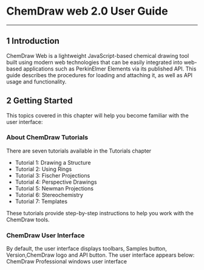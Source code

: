 # ChemDraw web 2.0 User Guide

---
## 1 Introduction
ChemDraw Web  is a lightweight JavaScript-based chemical drawing tool built using modern web technologies that can be easily integrated into web-based applications such as PerkinElmer Elements via its published API.
This guide describes the procedures for loading and attaching it, as well as API usage and functionality.



## 2 Getting Started
This topics covered in this chapter will help you become familiar with the user interface:

### About ChemDraw Tutorials
There are seven tutorials available in the Tutorials chapter

 -  Tutorial 1: Drawing a Structure
 -  Tutorial 2: Using Rings
 -  Tutorial 3: Fischer Projections
 -  Tutorial 4: Perspective Drawings
 -  Tutorial 5: Newman Projections
 -  Tutorial 6: Stereochemistry
 -  Tutorial 7: Templates

 These tutorials provide step-by-step instructions to help you work with the ChemDraw tools.
 
### ChemDraw User Interface
By default, the user interface displays toolbars, Samples button, Version,ChemDraw logo and API button. The user interface appears below:
![]()
ChemDraw Professional windows user interface



